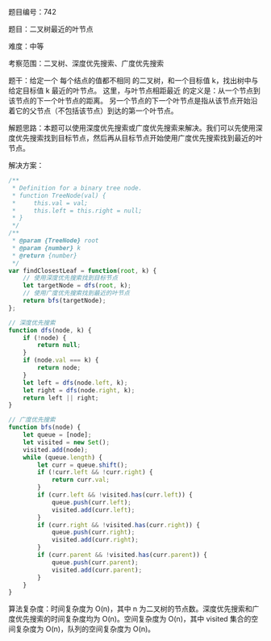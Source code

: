 题目编号：742

题目：二叉树最近的叶节点

难度：中等

考察范围：二叉树、深度优先搜索、广度优先搜索

题干：给定一个 每个结点的值都不相同 的二叉树，和一个目标值 k，找出树中与给定目标值 k 最近的叶节点。 
这里，与叶节点相距最近 的定义是：从一个节点到该节点的下一个叶节点的距离。 
另一个节点的下一个叶节点是指从该节点开始沿着它的父节点（不包括该节点）到达的第一个叶节点。

解题思路：本题可以使用深度优先搜索或广度优先搜索来解决。我们可以先使用深度优先搜索找到目标节点，然后再从目标节点开始使用广度优先搜索找到最近的叶节点。

解决方案：

```javascript
/**
 * Definition for a binary tree node.
 * function TreeNode(val) {
 *     this.val = val;
 *     this.left = this.right = null;
 * }
 */
/**
 * @param {TreeNode} root
 * @param {number} k
 * @return {number}
 */
var findClosestLeaf = function(root, k) {
    // 使用深度优先搜索找到目标节点
    let targetNode = dfs(root, k);
    // 使用广度优先搜索找到最近的叶节点
    return bfs(targetNode);
};

// 深度优先搜索
function dfs(node, k) {
    if (!node) {
        return null;
    }
    if (node.val === k) {
        return node;
    }
    let left = dfs(node.left, k);
    let right = dfs(node.right, k);
    return left || right;
}

// 广度优先搜索
function bfs(node) {
    let queue = [node];
    let visited = new Set();
    visited.add(node);
    while (queue.length) {
        let curr = queue.shift();
        if (!curr.left && !curr.right) {
            return curr.val;
        }
        if (curr.left && !visited.has(curr.left)) {
            queue.push(curr.left);
            visited.add(curr.left);
        }
        if (curr.right && !visited.has(curr.right)) {
            queue.push(curr.right);
            visited.add(curr.right);
        }
        if (curr.parent && !visited.has(curr.parent)) {
            queue.push(curr.parent);
            visited.add(curr.parent);
        }
    }
}
```

算法复杂度：时间复杂度为 O(n)，其中 n 为二叉树的节点数。深度优先搜索和广度优先搜索的时间复杂度均为 O(n)。空间复杂度为 O(n)，其中 visited 集合的空间复杂度为 O(n)，队列的空间复杂度为 O(n)。